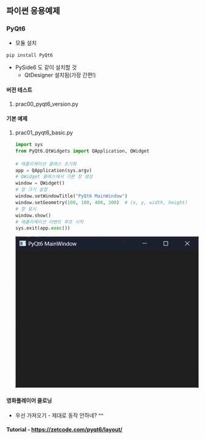 ## 파이썬 응용예제

### PyQt6

- 모듈 설치

```shell
pip install PyQt6
```

- PySide6 도 같이 설치할 것
    - QtDesigner 설치됨(가장 간편!)

#### 버전 테스트
1. prac00_pyqt6_version.py

#### 기본 예제
1. prac01_pyqt6_basic.py

    ```python
    import sys
    from PyQt6.QtWidgets import QApplication, QWidget

    # 애플리케이션 클래스 초기화
    app = QApplication(sys.argv)
    # QWidget 클래스에서 기본 창 생성
    window = QWidget()
    # 창 크기 설정
    window.setWindowTitle("PyQt6 MainWindow")
    window.setGeometry(100, 100, 400, 300)  # (x, y, width, height)
    # 창 표시
    window.show()
    # 애플리케이션 이벤트 루프 시작
    sys.exit(app.exec())
    ```

    <img src="https://raw.githubusercontent.com/hugoMGSung/works-need-it-python/refs/heads/main/images/tot0001.png" width="500">


#### 영화플레이어 클로닝
- 우선 가져오기 - 제대로 동작 안하네? ^^

#### Tutorial - https://zetcode.com/pyqt6/layout/